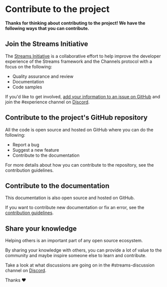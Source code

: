 # Contribute to the project

**Thanks for thinking about contributing to the project! We have the following ways that you can contribute.**

## Join the Streams Initiative

The [Streams Initiative](https://github.com/iota-community/IOTAStreams) is a collaborative effort to help improve the developer experience of the Streams framework and the Channels protocol with a focus on the following:

- Quality assurance and review
- Documentation
- Code samples

If you'd like to get involved, [add your information to an issue on GitHub](https://github.com/iota-community/IOTAStreams/issues/new/choose) and join the #experience channel on [Discord](https://discord.iota.org).

## Contribute to the project's GitHub repository

All the code is open source and hosted on GitHub where you can do the following:

- Report a bug
- Suggest a new feature
- Contribute to the documentation

For more details about how you can contribute to the repository, see the contribution guidelines. 

## Contribute to the documentation

This documentation is also open source and hosted on GitHub.

If you want to contribute new documentation or fix an error, see the [contribution guidelines](https://github.com/iotaledger/documentation/blob/develop/.github/CONTRIBUTING.md).

## Share your knowledge

Helping others is an important part of any open source ecosystem.

By sharing your knowledge with others, you can provide a lot of value to the community and maybe inspire someone else to learn and contribute.

Take a look at what discussions are going on in the #streams-discussion channel on [Discord](https://discord.iota.org).

Thanks :heart: